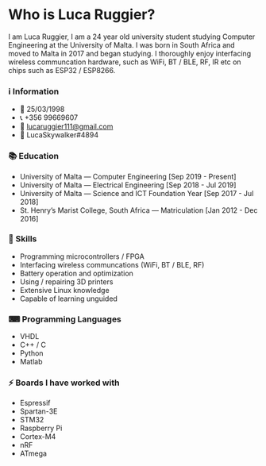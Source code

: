 # Who is Luca Ruggier?

I am Luca Ruggier,
I am a 24 year old university student studying Computer Engineering at the University of Malta. I was born in South Africa and moved to Malta in 2017 and began studying. 
I thoroughly enjoy interfacing wireless communcation hardware, such as WiFi, BT / BLE, RF, IR etc on chips such as ESP32 / ESP8266.

### ℹ Information
- 📅 25/03/1998
- 📞 +356 99669607
- 📧 lucaruggier111@gmail.com
- 📱 LucaSkywalker#4894

### 📚 Education
- University of Malta — Computer Engineering [Sep 2019 - Present]
- University of Malta — Electrical Engineering [Sep 2018 - Jul 2019]
- University of Malta — Science and ICT Foundation Year [Sep 2017 - Jul 2018]
- St. Henry’s Marist College, South Africa — Matriculation [Jan 2012 - Dec 2016]

### 🔨 Skills
- Programming microcontrollers / FPGA
- Interfacing wireless communcations (WiFi, BT / BLE, RF)
- Battery operation and optimization
- Using / repairing 3D printers
- Extensive Linux knowledge
- Capable of learning unguided

### ⌨ Programming Languages
- VHDL
- C++ / C
- Python
- Matlab

### ⚡ Boards I have worked with
- Espressif
- Spartan-3E
- STM32
- Raspberry Pi
- Cortex-M4
- nRF
- ATmega
